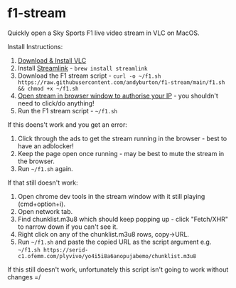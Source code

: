# f1-stream
Quickly open a Sky Sports F1 live video stream in VLC on MacOS.

Install Instructions:

1) [Download & Install VLC](https://www.videolan.org/vlc/)
2) Install [Streamlink](https://streamlink.github.io/install.html) - `brew install streamlink`
3) Download the F1 stream script - `curl -o ~/f1.sh https://raw.githubusercontent.com/andyburton/f1-stream/main/f1.sh && chmod +x ~/f1.sh`
4) [Open stream in browser window to authorise your IP](https://fbstreams.pm/live/stream/sky-sports-f1-sky-f1-fb-1/) - you shouldn't need to click/do anything!
5) Run the F1 stream script - `~/f1.sh`

If this doens't work and you get an error:

1) Click through the ads to get the stream running in the browser - best to have an adblocker!
2) Keep the page open once running - may be best to mute the stream in the browser.
3) Run `~/f1.sh` again.

If that still doesn't work:

1) Open chrome dev tools in the stream window with it still playing (cmd+option+i).
2) Open network tab.
3) Find chunklist.m3u8 which should keep popping up - click "Fetch/XHR" to narrow down if you can't see it.
4) Right click on any of the chunklist.m3u8 rows, copy->URL.
5) Run `~/f1.sh` and paste the copied URL as the script argument e.g. `~/f1.sh https://serid-c1.ofemm.com/plyvivo/yo4i5i8a6anopujabemo/chunklist.m3u8`

If this still doesn't work, unfortunately this script isn't going to work without changes =/
